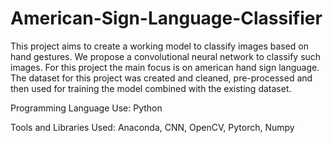 # American-Sign-Language-Classifier
This project aims to create a working model to classify images based on hand gestures. We propose a convolutional neural network to classify such images. For this project the main focus is on american hand sign language. The dataset for this project was created and cleaned, pre-processed and then used for training the model combined with the existing dataset.

Programming Language Use: Python

Tools and Libraries Used: Anaconda, CNN, OpenCV, Pytorch, Numpy

